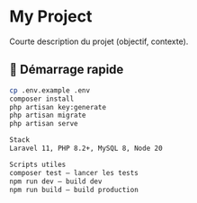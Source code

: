 # My Project

Courte description du projet (objectif, contexte).

## 🚀 Démarrage rapide
```bash
cp .env.example .env
composer install
php artisan key:generate
php artisan migrate
php artisan serve

Stack
Laravel 11, PHP 8.2+, MySQL 8, Node 20

Scripts utiles
composer test — lancer les tests
npm run dev — build dev
npm run build — build production